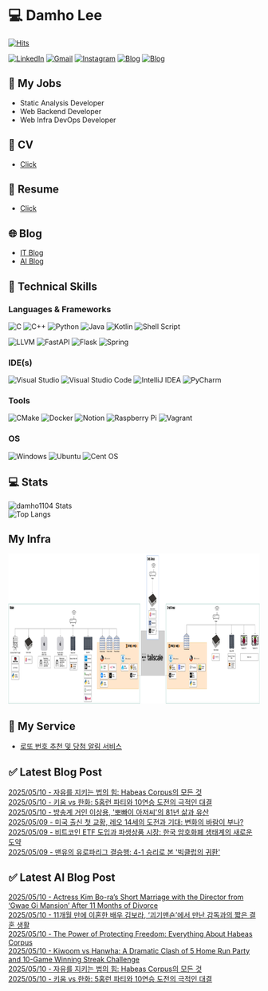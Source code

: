 
# 💻 Damho Lee

[![Hits](https://hits.seeyoufarm.com/api/count/incr/badge.svg?url=https%3A%2F%2Fgithub.com%2Fdamho1104&count_bg=%233D9CC8&title_bg=%23555555&icon=&icon_color=%23E7E7E7&title=hits&edge_flat=false)](https://hits.seeyoufarm.com)  

[![LinkedIn](https://img.shields.io/badge/Linkedin-%230077B5.svg?style=flat&logo=linkedin&logoColor=white)](https://www.linkedin.com/in/damho1104/)
[![Gmail](https://img.shields.io/badge/Gmail-D14836?style=flat&logo=gmail&logoColor=white)](mailto:damho1104@gmail.com)
[![Instagram](https://img.shields.io/badge/Instargram-%23E4405F.svg?style=flat&logo=Instagram&logoColor=white)](https://www.instagram.com/damho1104/)
[![Blog](https://img.shields.io/badge/Blog-%23000000.svg?style=flat&logo=Tistory&logoColor=white)](https://dmomo.co.kr/)
[![Blog](https://img.shields.io/badge/Blog-%23000000.svg?style=flat&logo=WordPress&logoColor=white)](https://blog.ai.dmomo.co.kr/)

## 📃 My Jobs
- Static Analysis Developer
- Web Backend Developer
- Web Infra DevOps Developer

## 📰 CV
- [Click](https://resume.dmomo.net/damho.lee/resume)  

## 📘 Resume
- [Click](https://damho1104.notion.site/8af3191b9815406d95708d9a0cea5a9e)  

## 🌐 Blog
- [IT Blog](https://dmomo.co.kr/)
- [AI Blog](https://blog.ai.dmomo.co.kr/)

## 💪 Technical Skills
### Languages & Frameworks
![C](https://img.shields.io/badge/c-%2300599C.svg?style=flat&logo=c&logoColor=white)
![C++](https://img.shields.io/badge/c++-%2300599C.svg?style=flat&logo=c%2B%2B&logoColor=white)
![Python](https://img.shields.io/badge/Python-3776AB.svg?&style=flat&logo=Python&logoColor=white)
![Java](https://img.shields.io/badge/java-%23ED8B00.svg?style=flat&logo=openjdk&logoColor=white)
![Kotlin](https://img.shields.io/badge/Kotlin-%237F52FF.svg?style=flat&logo=Kotlin&logoColor=white)
![Shell Script](https://img.shields.io/badge/Shell_script-%23121011.svg?style=flat&logo=gnu-bash&logoColor=white)  
  
![LLVM](https://img.shields.io/badge/LLVM/Clang-000B1D.svg?&style=flat&logo=LLVM&logoColor=white)
![FastAPI](https://img.shields.io/badge/FastAPI-005571?style=flat&logo=fastapi)
![Flask](https://img.shields.io/badge/Flask-%23000.svg?style=flat&logo=flask&logoColor=white)
![Spring](https://img.shields.io/badge/Springboot-%236DB33F.svg?style=flat&logo=spring&logoColor=white)
  
  
### IDE(s)
![Visual Studio](https://img.shields.io/badge/Visual%20Studio-5C2D91.svg?style=flat&logo=visual-studio&logoColor=white) 
![Visual Studio Code](https://img.shields.io/badge/Visual%20Studio%20Code-0078d7.svg?style=flat&logo=visual-studio-code&logoColor=white)
![IntelliJ IDEA](https://img.shields.io/badge/IntelliJIDEA-000000.svg?style=flat&logo=intellij-idea&logoColor=white) 
![PyCharm](https://img.shields.io/badge/PyCharm-143?style=flat&logo=pycharm&logoColor=black&color=black&labelColor=green) 


### Tools
![CMake](https://img.shields.io/badge/CMake-%23008FBA.svg?style=flat&logo=cmake&logoColor=white)
![Docker](https://img.shields.io/badge/docker-%230db7ed.svg?style=flat&logo=docker&logoColor=white)
![Notion](https://img.shields.io/badge/Notion-%23000000.svg?style=flat&logo=notion&logoColor=white)
![Raspberry Pi](https://img.shields.io/badge/-RaspberryPi-C51A4A?style=flat&logo=Raspberry-Pi)
![Vagrant](https://img.shields.io/badge/Vagrant-%231563FF.svg?style=flat&logo=vagrant&logoColor=white)


### OS
![Windows](https://img.shields.io/badge/Windows-0078D6?style=flat&logo=windows&logoColor=white)
![Ubuntu](https://img.shields.io/badge/Ubuntu-E95420?style=flat&logo=ubuntu&logoColor=white)
![Cent OS](https://img.shields.io/badge/Cent%20OS-002260?style=flat&logo=centos&logoColor=F0F0F0)


## :computer: Stats
![damho1104 Stats](https://github-readme-stats.vercel.app/api?username=damho1104&hide=issues&show_icons=true&theme=dark)  
![Top Langs](https://github-readme-stats.vercel.app/api/top-langs/?username=damho1104&layout=compact&theme=dark)


## My Infra
<div align="center">
    <p>
    <img src="imgs/infra.png" alt="infra" style="width: 1200px; height: 300px;">
    </p>
</div>


## 📣 My Service
- [로또 번호 추천 및 당첨 알림 서비스](https://lotto.dmomo.co.kr/)  


## ✅ Latest Blog Post

[2025/05/10 - 자유를 지키는 법의 힘: Habeas Corpus의 모든 것](https://dmomo.co.kr/397) <br/>
[2025/05/10 - 키움 vs 한화: 5홈런 파티와 10연승 도전의 극적인 대결](https://dmomo.co.kr/396) <br/>
[2025/05/10 - 방송계 거인 이상용, '뽀빠이 아저씨'의 81년 삶과 유산](https://dmomo.co.kr/395) <br/>
[2025/05/09 - 미국 출신 첫 교황, 레오 14세의 도전과 기대: 변화의 바람이 부나?](https://dmomo.co.kr/394) <br/>
[2025/05/09 - 비트코인 ETF 도입과 파생상품 시장: 한국 암호화폐 생태계의 새로운 도약](https://dmomo.co.kr/393) <br/>
[2025/05/09 - 맨유의 유로파리그 결승행: 4-1 승리로 본 '빅클럽의 귀환'](https://dmomo.co.kr/392) <br/>

## ✅ Latest AI Blog Post
[2025/05/10 - Actress Kim Bo-ra’s Short Marriage with the Director from ‘Gwae Gi Mansion’ After 11 Months of Divorce](https://blog.ai.dmomo.co.kr/trend/2137) <br/>
[2025/05/10 - 11개월 만에 이혼한 배우 김보라, ‘괴기맨숀’에서 만난 감독과의 짧은 결혼 생활](https://blog.ai.dmomo.co.kr/trend/2135) <br/>
[2025/05/10 - The Power of Protecting Freedom: Everything About Habeas Corpus](https://blog.ai.dmomo.co.kr/trend/2132) <br/>
[2025/05/10 - Kiwoom vs Hanwha: A Dramatic Clash of 5 Home Run Party and 10-Game Winning Streak Challenge](https://blog.ai.dmomo.co.kr/trend/2130) <br/>
[2025/05/10 - 자유를 지키는 법의 힘: Habeas Corpus의 모든 것](https://blog.ai.dmomo.co.kr/trend/2128) <br/>
[2025/05/10 - 키움 vs 한화: 5홈런 파티와 10연승 도전의 극적인 대결](https://blog.ai.dmomo.co.kr/trend/2126) <br/>
